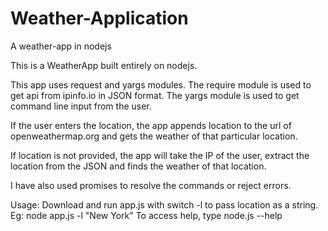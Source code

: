 # Weather-Application
A weather-app in nodejs

This is a WeatherApp built entirely on nodejs.

This app uses request and yargs modules. The require module is used to get api from ipinfo.io in JSON format. The yargs module is used to get command line input from the user.

If the user enters the location, the app appends location to the url of openweathermap.org and gets the weather of that particular location.

If location is not provided, the app will take the IP of the user, extract the location from the JSON and finds the weather of that location.

I have also used promises to resolve the commands or reject errors.

Usage: Download and run app.js with switch -l to pass location as a string. Eg: node app.js -l "New York" To access help, type node.js --help
